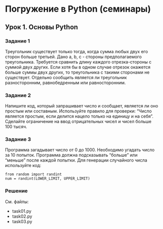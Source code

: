 
# Погружение в Python (семинары)
## Урок 1. Основы Python

### Задание 1
Треугольник существует только тогда, когда сумма любых двух его сторон больше
третьей. Дано a, b, c - стороны предполагаемого треугольника. Требуется сравнить
длину каждого отрезка-стороны с суммой двух других. Если хотя бы в одном случае
отрезок окажется больше суммы двух других, то треугольника с такими сторонами не существует.
Отдельно сообщить является ли треугольник разносторонним, равнобедренным или равносторонним.

### Задание 2
Напишите код, который запрашивает число и сообщает, является ли оно
простым или составным. Используйте правило для проверки:
“Число является простым, если делится нацело только на единицу и на себя”.
Сделайте ограничение на ввод отрицательных чисел и чисел больше 100 тысяч.

### Задание 3
Программа загадывает число от 0 до 1000. Необходимо угадать число за 10 попыток.
Программа должна подсказывать “больше” или “меньше” после каждой попытки.
Для генерации случайного числа используйте код:

    from random import randint
    num = randint(LOWER_LIMIT, UPPER_LIMIT)

### Решение
См. файлы:
- task01.py
- task02.py
- task03.py
